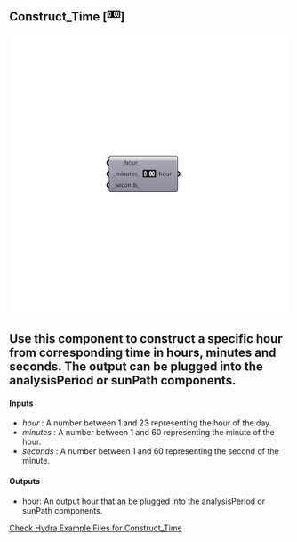 ## Construct_Time [![IMAGE](images/icons/Construct_Time.png)]

![IMAGE](images/components/Construct_Time.png)

Use this component to construct a specific hour from corresponding time in hours, minutes and seconds.  The output can be plugged into the analysisPeriod or sunPath components.
 -
 

#### Inputs
* _hour_ <Default>: A number between 1 and 23 representing the hour of the day.
* _minutes_ <Default>: A number between 1 and 60 representing the minute of the hour.
* _seconds_ <Default>: A number between 1 and 60 representing the second of the minute.

#### Outputs
* hour: An output hour that an be plugged into the analysisPeriod or sunPath components.


[Check Hydra Example Files for Construct_Time](https://hydrashare.github.io/hydra/index.html?keywords=Construct_Time)